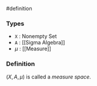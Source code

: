 #definition
### Types
- `X` : Nonempty Set
- `A` : [[Sigma Algebra]]
- $\mu$ : [[Measure]]
### Definition
$\left(X, A, \mu\right)$ is called a *measure space*.